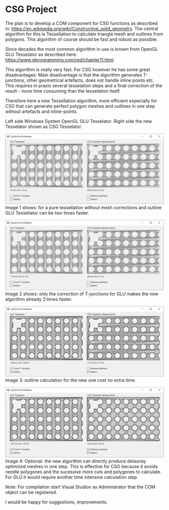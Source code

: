 # CSG Project

The plan is to develop a COM component for CSG functions as described in:
https://en.wikipedia.org/wiki/Constructive_solid_geometry.
The central algorithm for this is Tessellation to calculate triangle mesh and outlines from polygons.
This algorithm of course should be fast and robust as possible.

Since decades the most common algorithm in use is known from OpenGL GLU Tesselator as described here:
https://www.glprogramming.com/red/chapter11.html

This algorithm is really very fast. For CSG however he has some great disadvantages:
Main disadvantage is that the algorithm generates T-junctions, other geometrical artefacts, does not handle inline points etc.
This requires in praxis several tesselation steps and a final correction of the result - more time consuming than the tesselation itself.

Therefore here a new Tessellation algorithm, more efficient especially for CSG that can generate perfect polygon meshes and outlines in one step without artefacts and inline-points.

Left side Windows System OpenGL GLU Tesselator.
Right side the new Tesselator shown as CSG Tesselator. 
  
![A4](img/a4.png)
Image 1 shows: for a pure tessellation without mesh corrections and outline GLU Tessellator can be two times faster.  

![A3](img/a3.png)
Image 2 shows: only the correction of T-junctions for GLU makes the new algorithm already 3 times faster. 

![A2](img/a2.png)
Image 3: outline calculation for the new one cost no extra time.

![A1](img/a1.png)
Image 4: Optional: the new algorithm can directly produce delaunay optimized meshes in one step. This is effective for CSG because it avoids needle polygones and the sucessive more cuts and polygones to calculate. For GLU it would require another time intensive calculation step.

Note: For compilation start Visual Studion as Administrator that the COM object can be registered.

I would be happy for suggestions, improvements.